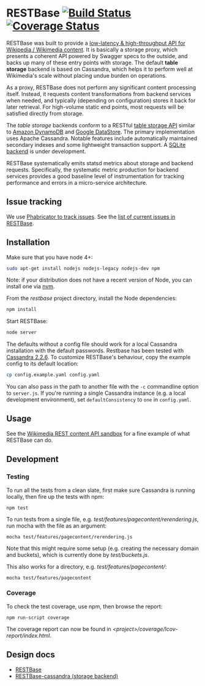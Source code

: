 # RESTBase [![Build Status](https://travis-ci.org/wikimedia/restbase.svg?branch=master)](https://travis-ci.org/wikimedia/restbase) [![Coverage Status](https://coveralls.io/repos/wikimedia/restbase/badge.svg?branch=master)](https://coveralls.io/r/wikimedia/restbase?branch=master)


RESTBase was built to provide a [low-latency & high-throughput API for
Wikipedia / Wikimedia
content](http://rest.wikimedia.org/en.wikipedia.org/v1/?doc). It is basically
a storage proxy, which presents a coherent API powered by Swagger specs to the
outside, and backs up many of these entry points with storage.  The default
**table storage** backend is based on Cassandra, which helps it to perform
well at Wikimedia's scale without placing undue burden on operations.

As a proxy, RESTBase does not perform any significant content processing
itself. Instead, it requests content transformations from backend services
when needed, and typically (depending on configuration) stores it back for
later retrieval. For high-volume static end points, most requests will be
satisfied directly from storage.

The *table storage* backends conform to a RESTful [table storage
API](https://github.com/wikimedia/restbase/blob/master/doc/TableStorageAPI.md)
similar to [Amazon DynamoDB](http://aws.amazon.com/documentation/dynamodb/)
and [Google DataStore](https://developers.google.com/datastore/). The primary
implementation uses Apache Cassandra. Notable features include automatically
maintained secondary indexes and some lightweight transaction support. A
[SQLite backend](https://github.com/wikimedia/restbase-mod-table-sqlite) is
under development.

RESTBase systematically emits statsd metrics about storage and backend
requests. Specifically, the systematic metric production for backend services
provides a good baseline level of instrumentation for tracking performance
and errors in a micro-service architecture.

## Issue tracking

We use [Phabricator to track
issues](https://phabricator.wikimedia.org/maniphest/task/create/?projects=PHID-PROJ-mszihytuo3ij3fcxcxgm). See the [list of current issues in RESTBase](https://phabricator.wikimedia.org/tag/restbase/).

## Installation

Make sure that you have node 4+:
```sh
sudo apt-get install nodejs nodejs-legacy nodejs-dev npm
```

Note: if your distribution does not have a recent version of Node, you can
install one via [nvm](https://github.com/creationix/nvm).

From the *restbase* project directory, install the Node dependencies:

```sh
npm install
```

Start RESTBase:

```sh
node server
```

The defaults without a config file should work for a local Cassandra
installation with the default passwords. Restbase has been tested with
[Cassandra 2.2.6](http://wiki.apache.org/cassandra/DebianPackaging).
To customize RESTBase's behaviour, copy the example config to its
default location:

```sh
cp config.example.yaml config.yaml
```

You can also pass in the path to another file with the `-c` commandline option
to `server.js`. If you're running a single Cassandra instance (e.g. a local
development environment), set `defaultConsistency` to `one` in
`config.yaml`.

## Usage

See the [Wikimedia REST content API
sandbox](https://rest.wikimedia.org/en.wikipedia.org/v1/?doc) for a fine
example of what RESTBase can do.

## Development

### Testing

To run all the tests from a clean slate, first make sure Cassandra is running locally, then fire up the tests with npm:

```
npm test
```

To run tests from a single file, e.g. *test/features/pagecontent/rerendering.js*, run mocha with the file as an argument:

```
mocha test/features/pagecontent/rerendering.js
```

Note that this might require some setup (e.g. creating the necessary domain and buckets), which is currently done by *test/buckets.js*.

This also works for a directory, e.g. *test/features/pagecontent/*:

```
mocha test/features/pagecontent
```

### Coverage

To check the test coverage, use npm, then browse the report:

```
npm run-script coverage
```

The coverage report can now be found in *&lt;project&gt;/coverage/lcov-report/index.html*.

## Design docs

- [RESTBase](https://github.com/gwicke/restbase/blob/master/doc/)
- [RESTBase-cassandra (storage backend)](https://github.com/gwicke/restbase-cassandra/blob/master/doc/)

